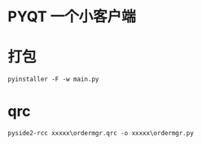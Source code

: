 # PYQT 一个小客户端

# 打包
```text
pyinstaller -F -w main.py
```
# qrc
```text
pyside2-rcc xxxxx\ordermgr.qrc -o xxxxx\ordermgr.py
```